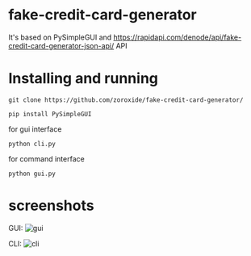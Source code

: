 # fake-credit-card-generator

It's based on PySimpleGUI and https://rapidapi.com/denode/api/fake-credit-card-generator-json-api/ API

# Installing and running
`git clone https://github.com/zoroxide/fake-credit-card-generator/`

`pip install PySimpleGUI`

for gui interface

`python cli.py` 

for command interface

`python gui.py`

# screenshots
GUI: 
![gui](https://github.com/zoroxide/fake-credit-card-generator/blob/main/img/Screenshot%202023-09-02%20043538.png "gui")

CLI: 
![cli](https://github.com/zoroxide/fake-credit-card-generator/blob/main/img/Screenshot%202023-09-02%20042948.png "cli")


